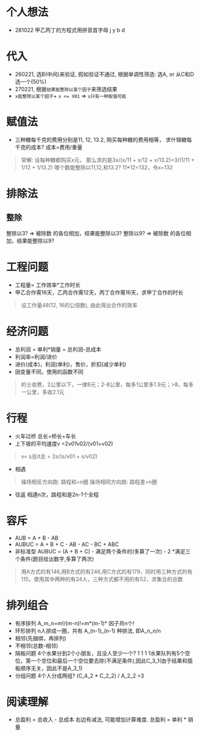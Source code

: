 # 个人想法
- 281022 甲乙丙丁的方程式用拼音首字母 j y b d

# 代入
- 260221, 选B(中间)来验证, 假如验证不通过, 根据单调性筛选: 选A, or 从C和D选一个(50%)
- 270221, 根据`结果能整除以某个因子`来筛选结果
- `x能整除以某个因子`+ `x <= X01` => `x只有一种取值可能`

# 赋值法
- 三种糖每千克的费用分别是11, 12, 13.2, 购买每种糖的费用相等， 求什锦糖每千克的成本? 成本=费用/重量
> 常解: 设每种糖都购买x元， 那么求的是3x/(x/11 + x/12 + x/13.2)=3/(1/11 + 1/12 + 1/13.2)
> 哪个数能整除以11,12,和13.2? 11*12=132，令x=132

# 排除法
## 整除
整除以3?  => 被除数 的各位相加，结果能整除以3?
整除以9? => 被除数 的各位相加，结果能整除以9?

# 工程问题
- 工程量= 工作效率*工作时长
- 甲乙合作需16天，乙丙合作需12天，丙丁合作需16天，求甲丁合作的时长
> 设工作量48(12, 16的公倍数), 由此得出合作的效率
# 经济问题
- 总利润 = 单利*销量 = 总利润-总成本
- 利润率=利润/进价
- 进价(成本)，利润(单利)，售价，折扣(减少单利)
- 因变量不同，使用的函数不同
> 的士收费，2公里以下，一律8元；2-8公里，每多1公里多1.9元；>8，每多一公里，多收2.1元
# 行程
- 火车过桥
总长=桥长+车长
- 上下坡的平均速度v =2*v01*v02/(v01+v02)
> v= s总/t总 = 2s/(s/v01 + s/v02)
- 相遇
> 操场相反方向跑: 路程和=n圈
> 操场相同方向跑: 路程差=n圈
- 往返
相遇n次，路程和是2n-1个全程
# 容斥
- AUB = A + B - AB
- AUBUC = A + B + C - AB - AC - BC + ABC
- 非标准型 AUBUC = (A + B + C) - 满足两个条件的(多算了一次) - 2 *满足三个条件(题目给出数字,多算了两次)
> 用A方式的有146,用B方式的有246,用C方式的有179，同时用三种方式的有115，使用其中两种的有24人，三种方式都不用的有52，求集合的总数
# 排列组合
- 有序排列
A_m_n=m!/(m-n)!=m*(m-1)* 因子共n个!
- 环形排列
n人排成一圈，共有 A_(n-1)_(n-1) 种排法, 即A_n_n/n
- 相邻(先捆绑，再排列)
- 不相邻(总数-相邻)
- 隔板问题
4个水果分到2个小朋友，且没人至少一个? 1 1 1 1水果队列有5个空位，第一个空位和最后一个空位要去除(不满足条件),因此C_3_1(由于结果和插板顺序无关，因此不是A_3_1)
- 分组问题
4个人分成两组? (C_4_2 * C_2_2) / A_2_2 =3

# 阅读理解
- 总盈利 = 总收入 - 总成本
右边有减法, 可能增加计算难度. 总盈利 = 单利 * 销量
